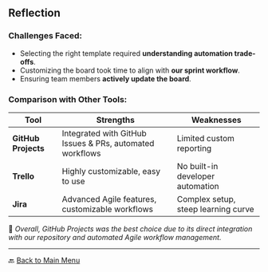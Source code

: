 ##  Reflection

### Challenges Faced:
- Selecting the right template required **understanding automation trade-offs**.
- Customizing the board took time to align with **our sprint workflow**.
- Ensuring team members **actively update the board**.

### Comparison with Other Tools:
| **Tool** | **Strengths** | **Weaknesses** |
|---------|-------------|--------------|
| **GitHub Projects** | Integrated with GitHub Issues & PRs, automated workflows | Limited custom reporting |
| **Trello** | Highly customizable, easy to use | No built-in developer automation |
| **Jira** | Advanced Agile features, customizable workflows | Complex setup, steep learning curve |

📌 *Overall, GitHub Projects was the best choice due to its direct integration with our repository and automated Agile workflow management.*

---
  🔙 [Back to Main Menu](./MenuForAssignment7.md)
